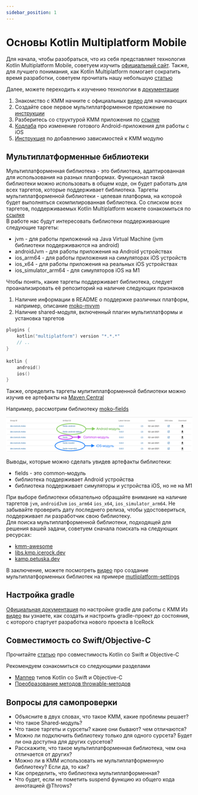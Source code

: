 ```yaml
---
sidebar_position: 1
---
```


# Основы Kotlin Multiplatform Mobile

Для начала, чтобы разобраться, что из себя представляет технология Kotlin Multiplatform Mobile, советуем изучить [официальный сайт](https://kotlinlang.org/lp/mobile/).
Также, для лучшего понимания, как Kotlin Multiplatform помогает сократить время разработки, советуем прочитать нашу небольшую [статью](https://vc.ru/services/167078-kak-kotlin-multiplatform-pomogaet-sokratit-vremya-razrabotki-prilozheniy)

Далее, можете переходить к изучению технологии в [документации](https://kotlinlang.org/docs/mpp-intro.html)

1. Знакомство с KMM начните с официальных [видео](https://www.youtube.com/playlist?list=PLlFc5cFwUnmy_oVc9YQzjasSNoAk4hk_C) для начинающих 
1. Создайте свое первое мультиплатформенное приложение по [инструкции](https://kotlinlang.org/docs/kmm-create-first-app.html)
1. Разберитесь со структурой KMM приложения по [ссылке](https://kotlinlang.org/docs/kmm-understand-project-structure.html)
1. [Кодлаба](https://kotlinlang.org/docs/kmm-integrate-in-existing-app.html) про изменение готового Android-приложения для работы с iOS
1. [Инструкция](https://kotlinlang.org/docs/kmm-add-dependencies.html) по добавлению зависимостей к KMM модулю

## Мультиплатформенные библиотеки
 
Мультиплатформенная библиотека - это библиотека, адаптированная для использования на разных платформах. Функционал такой библиотеки можно использовать в общем коде, он будет работать для всех таргетов, которые поддерживает библиотека.
Таргеты мультиплатформенной библиотеки - целевая платформа, на которой будет выполняться скомпилированная библиотека. Со списком всех таргетов, поддерживаемых Kotlin Multiplatform можете ознакомиться по [ссылке](https://kotlinlang.org/docs/mpp-supported-platforms.html)  
В работе нас будут интересовать библиотеки поддерживающие следующие таргеты:
- jvm - для работы приложений на Java Virtual Machine (jvm библиотеки поддерживаются на android)
- androidJvm - для работы приложения на Android устройствах
- ios_arm64 - для работы приложения на симуляторах iOS устройств
- ios_x64 - для работы приложения на реальных iOS устройствах
- ios_simulator_arm64 - для симуляторов iOS на M1

Чтобы понять, какие таргеты поддерживает библиотека, следует проанализировать её репозиторий на наличие следующих признаков
1. Наличие информации в README о поддержке различных платформ, например, описание [moko-mvvm](https://github.com/icerockdev/moko-mvvm#mobile-kotlin-model-view-viewmodel-architecture-components)
1. Наличие shared-модуля, включенный плагин мультиплатформы и установка таргетов
```kotlin
plugins {
    kotlin("multiplatform") version "*.*.*"
    // ..
}

kotlin {
    android()
    ios()
}
```

Также, определить таргеты мулитиплатформенной библиотеки можно изучив ее артефакты на [Maven Central](https://search.maven.org/)

Например, рассмотрим библиотеку [moko-fields](https://search.maven.org/search?q=g:dev.icerock.moko%20fields)

![maven-library](/assets/maven-library.png)

Выводы, которые можно сделать увидев артефакты библиотеки:
- fields - это common-модуль
- библиотека поддерживает Android устройства
- библиотека поддерживает симуляторы и устройства iOS, но не на M1

При выборе библиотеки обязательно обращайте внимание на наличие таргетов `jvm`, `androidJvm` `ios_arm64` `ios_x64`, `ios_simulator_arm64`. Не забывайте проверить дату последнего релиза, чтобы удостовериться, поддерживает ли разработчик свою библиотеку.  
Для поиска мультиплатформенной библиотеки, подходящей для решения вашей задачи, советуем сначала поискать на следующих ресурсах:
- [kmm-awesome](https://github.com/terrakok/kmm-awesome)
- [libs.kmp.icerock.dev](https://libs.kmp.icerock.dev)
- [kamp.petuska.dev](https://kamp.petuska.dev/)

В заключение, можете посмотреть [видео](https://youtu.be/jAIuy91YWfU) про создание мультиплатформенных библиотек на примере [mutliplatform-settings](https://github.com/russhwolf/multiplatform-settings)  

## Настройка gradle

[Официальная документация](https://kotlinlang.org/docs/mpp-dsl-reference.html) по настройке gradle для работы с KMM
Из [видео](https://youtu.be/23BJW4w0gkY) вы узнаете, как создать и настроить gradle-проект до состояния, с которого стартует разработка нового проекта в IceRock

## Совместимость со Swift/Objective-C

Прочитайте [статью](https://kotlinlang.org/docs/native-objc-interop.html) про совместимость Kotlin со Swift и Objective-C

Рекомендуем ознакомиться со следующими разделами
- [Маппер](https://kotlinlang.org/docs/native-objc-interop.html#mappings) типов Kotlin со Swift и Objective-C 
- [Преобразование методов throwable-методов](https://kotlinlang.org/docs/native-objc-interop.html#errors-and-exceptions)

## Вопросы для самопроверки
- Объясните в двух словах, что такое KMM, какие проблемы решает?
- Что такое Shared-модуль?  
- Что такое таргеты и сурсеты? какие они бывают? чем отличаются?
- Можно ли подключить библиотеку только для одного сурсета? Будет ли она доступна для других сурсетов?
- Расскажите, что такое мультиплатформенная библиотека, чем она отличается от других?
- Можно ли в KMM использовать не мультиплатформенную библиотеку? Если да, то как? 
- Как определить, что библиотека мультиплатформенная? 
- Что будет, если не пометить suspend функцию из общего кода аннотацией @Throws? 